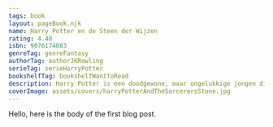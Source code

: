 ```yaml
---
tags: book
layout: pageBook.njk
name: Harry Potter en de Steen der Wijzen
rating: 4.48
isbn: 9076174083
genreTag: genreFantasy
authorTag: authorJKRowling
serieTag: serieHarryPotter
bookshelfTag: bookshelfWantToRead
description: Harry Potter is een doodgewone, maar ongelukkige jongen die sinds de dood van zijn ouders bij zijn saaie en hardvochtige oom en tante woont, in de bezemkast onder de trap. Op een dag arriveert er een geheimzinnige brief voor hem. En daarna nog een, en nog een. De brieven veranderen Harry's hele leven, hij wordt gered door een woest figuur op een vliegende motorfiets en hij komt erachter wie zijn ouders werkelijk waren. Met een speciale trein die vertrekt van Perron 9¾ belandt hij op Zweinsteins Hogeschool voor Hekserij en Hocus Pocus, waar hij alles leert over bezemstelen, toverdranken en monsters. En uiteindelijk moet Harry het opnemen tegen zijn aartsvijand Voldemort, een levensgevaarlijke tovenaar.
coverImage: assets/covers/harryPotterAndTheSorcerersStone.jpg
---
```


Hello, here is the body of the first blog post.